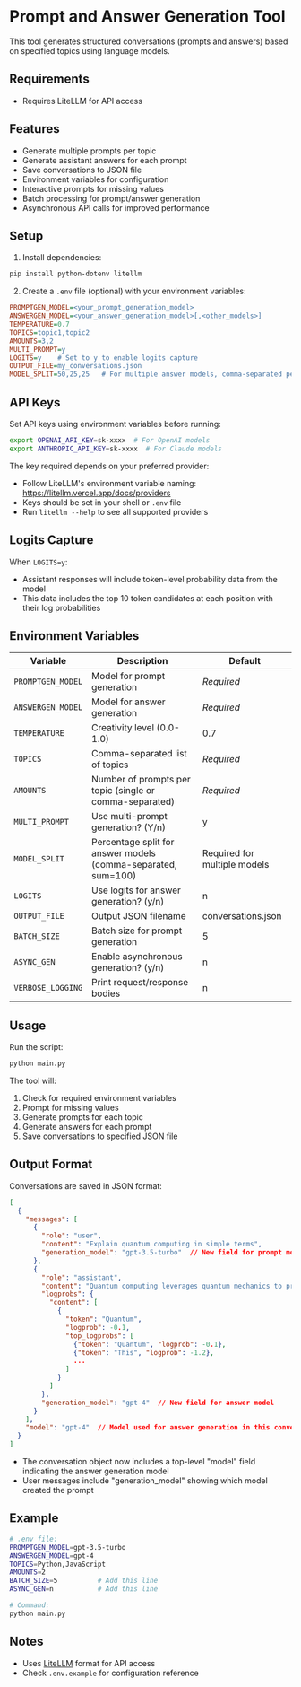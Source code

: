 # Prompt and Answer Generation Tool

This tool generates structured conversations (prompts and answers) based on specified topics using language models.

## Requirements
- Requires LiteLLM for API access

## Features
- Generate multiple prompts per topic
- Generate assistant answers for each prompt
- Save conversations to JSON file
- Environment variables for configuration
- Interactive prompts for missing values
- Batch processing for prompt/answer generation
- Asynchronous API calls for improved performance

## Setup
1. Install dependencies:
```bash
pip install python-dotenv litellm
```
2. Create a `.env` file (optional) with your environment variables:
```ini
PROMPTGEN_MODEL=<your_prompt_generation_model>
ANSWERGEN_MODEL=<your_answer_generation_model>[,<other_models>]
TEMPERATURE=0.7
TOPICS=topic1,topic2
AMOUNTS=3,2
MULTI_PROMPT=y
LOGITS=y    # Set to y to enable logits capture
OUTPUT_FILE=my_conversations.json
MODEL_SPLIT=50,25,25   # For multiple answer models, comma-separated percentages (sum=100)
```

## API Keys
Set API keys using environment variables before running:
```bash
export OPENAI_API_KEY=sk-xxxx  # For OpenAI models
export ANTHROPIC_API_KEY=sk-xxxx  # For Claude models
```
The key required depends on your preferred provider:
- Follow LiteLLM's environment variable naming: https://litellm.vercel.app/docs/providers
- Keys should be set in your shell or `.env` file
- Run `litellm --help` to see all supported providers

## Logits Capture
When `LOGITS=y`:
- Assistant responses will include token-level probability data from the model
- This data includes the top 10 token candidates at each position with their log probabilities

## Environment Variables
| Variable | Description | Default |
|----------|-------------|---------|
| `PROMPTGEN_MODEL` | Model for prompt generation | *Required* |
| `ANSWERGEN_MODEL` | Model for answer generation | *Required* |
| `TEMPERATURE` | Creativity level (0.0-1.0) | 0.7 |
| `TOPICS` | Comma-separated list of topics | *Required* |
| `AMOUNTS` | Number of prompts per topic (single or comma-separated) | *Required* |
| `MULTI_PROMPT` | Use multi-prompt generation? (Y/n) | y |
| `MODEL_SPLIT` | Percentage split for answer models (comma-separated, sum=100) | Required for multiple models |
| `LOGITS` | Use logits for answer generation? (y/n) | n |
| `OUTPUT_FILE` | Output JSON filename | conversations.json |
| `BATCH_SIZE` | Batch size for prompt generation | 5 |
| `ASYNC_GEN` | Enable asynchronous generation? (y/n) | n |
| `VERBOSE_LOGGING` | Print request/response bodies | n |

## Usage
Run the script:
```bash
python main.py
```

The tool will:
1. Check for required environment variables
2. Prompt for missing values
3. Generate prompts for each topic
4. Generate answers for each prompt
5. Save conversations to specified JSON file

## Output Format
Conversations are saved in JSON format:
```json
[
  {
    "messages": [
      {
        "role": "user",
        "content": "Explain quantum computing in simple terms",
        "generation_model": "gpt-3.5-turbo"  // New field for prompt model
      },
      {
        "role": "assistant",
        "content": "Quantum computing leverages quantum mechanics to process information...",
        "logprobs": {
          "content": [
            {
              "token": "Quantum",
              "logprob": -0.1,
              "top_logprobs": [
                {"token": "Quantum", "logprob": -0.1},
                {"token": "This", "logprob": -1.2},
                ...
              ]
            }
          ]
        },
        "generation_model": "gpt-4"  // New field for answer model
      }
    ],
    "model": "gpt-4"  // Model used for answer generation in this conversation
  }
]
```
- The conversation object now includes a top-level "model" field indicating the answer generation model
- User messages include "generation_model" showing which model created the prompt

## Example
```bash
# .env file:
PROMPTGEN_MODEL=gpt-3.5-turbo
ANSWERGEN_MODEL=gpt-4
TOPICS=Python,JavaScript
AMOUNTS=2
BATCH_SIZE=5          # Add this line
ASYNC_GEN=n           # Add this line

# Command:
python main.py
```

## Notes
- Uses [LiteLLM](https://github.com/BerriAI/liteLLM) format for API access
- Check `.env.example` for configuration reference
```
